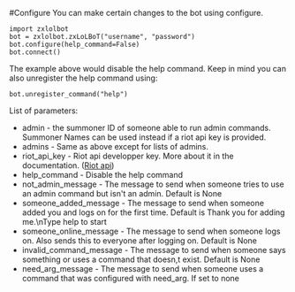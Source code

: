 #Configure
You can make certain changes to the bot using configure.

	import zxlolbot
	bot = zxlolbot.zxLoLBoT("username", "password")
	bot.configure(help_command=False)
	bot.connect()

The example above would disable the help command. Keep in mind you can also unregister the help command using:

	bot.unregister_command("help")
List of parameters:

* admin - the summoner ID of someone able to run admin commands. Summoner Names can be used instead if a riot api key is provided.
* admins - Same as above except for lists of admins.
* riot_api_key - Riot api developper key. More about it in the documentation. ([Riot api](#))
* help_command - Disable the help command
* not_admin_message - The message to send when someone tries to use an admin command but isn't an admin. Default is None
* someone_added_message - The message to send when someone added you and logs on for the first time. Default is Thank you for adding me.\nType help to start
* someone_online_message - The message to send when someone logs on. Also sends this to everyone after logging on. Default is None
* invalid_command_message - The message to send when someone says something or uses a command that doesn,t exist. Default is None
* need_arg_message - The message to send when someone uses a command that was configured with need_arg. If set to none